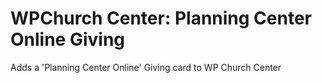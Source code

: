 # WPChurch Center: Planning Center Online Giving
Adds a 'Planning Center Online' Giving card to WP Church Center

